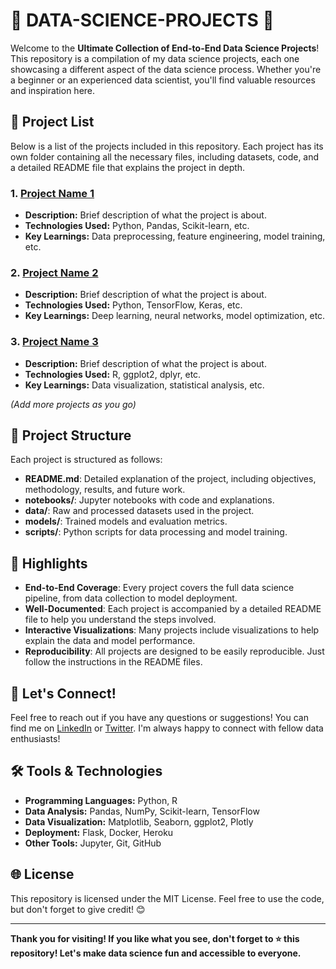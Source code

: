 # 🚀 DATA-SCIENCE-PROJECTS 🧠

Welcome to the **Ultimate Collection of End-to-End Data Science Projects**! This repository is a compilation of my data science projects, each one showcasing a different aspect of the data science process. Whether you're a beginner or an experienced data scientist, you'll find valuable resources and inspiration here.

## 📂 Project List

Below is a list of the projects included in this repository. Each project has its own folder containing all the necessary files, including datasets, code, and a detailed README file that explains the project in depth.

### 1. **[Project Name 1](https://github.com/AnoopGeorge418/DATA-SCIENCE-PROJECTS/tree/main/Project-Name-1)**

   - **Description:** Brief description of what the project is about.
   - **Technologies Used:** Python, Pandas, Scikit-learn, etc.
   - **Key Learnings:** Data preprocessing, feature engineering, model training, etc.

### 2. **[Project Name 2](https://github.com/AnoopGeorge418/DATA-SCIENCE-PROJECTS/tree/main/Project-Name-2)**

   - **Description:** Brief description of what the project is about.
   - **Technologies Used:** Python, TensorFlow, Keras, etc.
   - **Key Learnings:** Deep learning, neural networks, model optimization, etc.

### 3. **[Project Name 3](https://github.com/AnoopGeorge418/DATA-SCIENCE-PROJECTS/tree/main/Project-Name-3)**

   - **Description:** Brief description of what the project is about.
   - **Technologies Used:** R, ggplot2, dplyr, etc.
   - **Key Learnings:** Data visualization, statistical analysis, etc.

*(Add more projects as you go)*

## 🎯 Project Structure

Each project is structured as follows:

- **README.md**: Detailed explanation of the project, including objectives, methodology, results, and future work.
- **notebooks/**: Jupyter notebooks with code and explanations.
- **data/**: Raw and processed datasets used in the project.
- **models/**: Trained models and evaluation metrics.
- **scripts/**: Python scripts for data processing and model training.

## 🌟 Highlights

- **End-to-End Coverage**: Every project covers the full data science pipeline, from data collection to model deployment.
- **Well-Documented**: Each project is accompanied by a detailed README file to help you understand the steps involved.
- **Interactive Visualizations**: Many projects include visualizations to help explain the data and model performance.
- **Reproducibility**: All projects are designed to be easily reproducible. Just follow the instructions in the README files.

## 💬 Let's Connect!

Feel free to reach out if you have any questions or suggestions! You can find me on [LinkedIn](https://www.linkedin.com/in/anoopgeorge418/) or [Twitter](https://twitter.com/anoopgeorge418). I'm always happy to connect with fellow data enthusiasts!

## 🛠️ Tools & Technologies

- **Programming Languages:** Python, R
- **Data Analysis:** Pandas, NumPy, Scikit-learn, TensorFlow
- **Data Visualization:** Matplotlib, Seaborn, ggplot2, Plotly
- **Deployment:** Flask, Docker, Heroku
- **Other Tools:** Jupyter, Git, GitHub

## 🌐 License

This repository is licensed under the MIT License. Feel free to use the code, but don't forget to give credit! 😊

---

**Thank you for visiting! If you like what you see, don't forget to ⭐ this repository! Let's make data science fun and accessible to everyone.**
